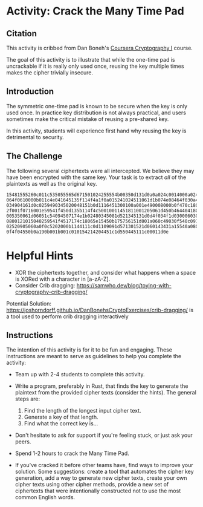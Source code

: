 # Activity: Crack the Many Time Pad

## Citation

This activity is cribbed from Dan Boneh's [Coursera Cryptography I](https://www.coursera.org/learn/crypto/quiz/KZ9js/week-1-programming-assignment-optional/attempt) course.

The goal of this activity is to illustrate that while the one-time pad is uncrackable if it is really only used once, reusing the key multiple times makes the cipher trivially insecure.

## Introduction

The symmetric one-time pad is known to be secure when the key is only used once. In practice key distribution is not always practical, and users sometimes make the critical mistake of reusing a pre-shared key.

In this activity, students will experience first hand why reusing the key is detrimental to security.

## The Challenge

The following several ciphertexts were all intercepted. We believe they may have been encrypted with the same key. Your task is to extract _all_ of the plaintexts as well as the original key.

```text
15481555260c011c535055565d671501024255554b00350d131d0a0a024c0014000a024501061b0105490c464312160b4f190b550e05490d03191b5746001c4c0b0f0b4b034f
064f0610000b011c4e041645135f114f4a1f0a015241024511061d1b074e08464f030a45171c174f060c024410411c0e00164f16090a54130d00030e000c01021d1c0a4c1c041d4d0b0b00044f06045342094918004e3a41141a060011584c1b5512521f18520a4e351220411c110d571b1d4b124e031d03005267191c000d0319150006010d4e334f0648010a100a48540e00040c4e09010f0d080247491a1b110006551b1e0140
034904161d0c0259490345020048151b0d1116451300100a001e490008000b0f470c18040f541f00000c1a0c4303061c001e1b064c174313051c1b1e4e084e000800025511061c4d0c1d54074f1b4f5707044b530301060005070b45081d021d0009144f1e451d070a55034113100f411a0c45054e0e0418091b43161d1d0701065454084f0b0b474201011e1b55080600154f1647
2f001f0716001e59541f450d135b114f4c50010011451811001205061d450b46440418040115010a42491a4f16411d0d45134f01034448001a094f04450c1b1e001a1c0e5028174d0a1c101652541b4f420d4105004e0745071c000c170d40595909074f03450a0a45541f411a150f4554064e020b01000113175359
005350061d06051c54094507174e1b02480345081d521345131d0d4f034f1d03000603081318171742490048060007014e104f0205084c4105024f1a4101174c1e0f1c5350031c0e0a03115350060047100053000c18114c1d491704101d090b00071c0b4d450e1d0c450241061b59441b4f410f0a4f1c09171645054900074f051b4c0e0c0c4e0852540d040a1b471d4e0545141a1a00000747
0800121015040259541f4517174c18065e15450b175756151d001a060c49030f540c0916431b020a00000d474314034842121b0209014e4118040a5746060b000d1d454f1641302e314e151d445408410f0000070d0b1b521d4552040d104c0d48035206034519071141120d17540a4f1706410d4e0c1c090b1545571d1b48181d1d430f4f1d060e53541f1d1a1903484c04410247
02520905060a0f0c5202000b1144111c0d1109091d571301521d060143431a15540a080c0218520a160a0b410d06164400000601040b55154c191c12521c4e0408180c4e17410d02451d1d144e541a50420a5253061c1141100c52040017030c4e120141
0f4f04550b0a190b001b001c010154214204451c1d550445111c00011d0e
```

# Helpful Hints

- XOR the ciphertexts together, and consider what happens when a space is XORed with a character in [a-zA-Z].
- Consider Crib dragging: https://samwho.dev/blog/toying-with-cryptography-crib-dragging/

Potential Solution: https://joshorndorff.github.io/DanBonehsCryptoExercises/crib-dragging/ is a tool used to perform crib dragging interactively

## Instructions

The intention of this activity is for it to be fun and engaging.
These instructions are meant to serve as guidelines to help you complete the activity:

- Team up with 2-4 students to complete this activity.

- Write a program, preferably in Rust, that finds the key to generate the plaintext from the provided cipher texts (consider the hints). The general steps are:

  1. Find the length of the longest input cipher text.
  1. Generate a key of that length.
  1. Find what the correct key is...

- Don't hesitate to ask for support if you're feeling stuck, or just ask your peers.

- Spend 1-2 hours to crack the Many Time Pad.

- If you've cracked it before other teams have, find ways to improve your solution. Some suggestions: create a tool that automates the cipher key generation, add a way to generate new cipher texts, create your own cipher texts using other cipher methods, provide a new set of ciphertexts that were intentionally constructed not to use the most common English words.
